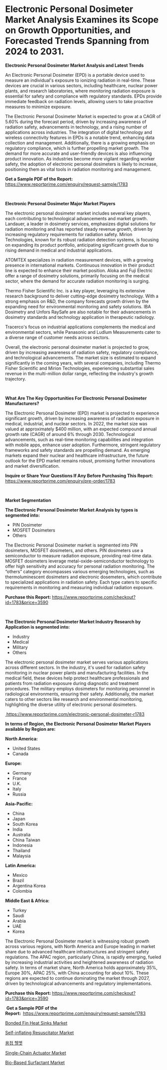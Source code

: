 <p><h1>Electronic Personal Dosimeter Market Analysis Examines its Scope on Growth Opportunities, and Forecasted Trends Spanning from 2024 to 2031.</h1></p><p><strong>Electronic Personal Dosimeter Market Analysis and Latest Trends</strong></p>
<p><p>An Electronic Personal Dosimeter (EPD) is a portable device used to measure an individual's exposure to ionizing radiation in real-time. These devices are crucial in various sectors, including healthcare, nuclear power plants, and research laboratories, where monitoring radiation exposure is essential for safety and compliance with regulatory standards. EPDs provide immediate feedback on radiation levels, allowing users to take proactive measures to minimize exposure.</p><p>The Electronic Personal Dosimeter Market is expected to grow at a CAGR of 5.60% during the forecast period, driven by increasing awareness of radiation safety, advancements in technology, and a rising number of applications across industries. The integration of digital technology and wireless connectivity features in EPDs is a notable trend, enhancing data collection and management. Additionally, there is a growing emphasis on regulatory compliance, which is further propelling market growth. The demand for more accurate and user-friendly devices is also influencing product innovation. As industries become more vigilant regarding worker safety, the adoption of electronic personal dosimeters is likely to increase, positioning them as vital tools in radiation monitoring and management.</p></p>
<p><strong>Get a Sample PDF of the Report:&nbsp;</strong> <a href="https://www.reportprime.com/enquiry/request-sample/1783">https://www.reportprime.com/enquiry/request-sample/1783</a></p>
<p>&nbsp;</p>
<p><strong>Electronic Personal Dosimeter Major Market Players</strong></p>
<p><p>The electronic personal dosimeter market includes several key players, each contributing to technological advancements and market growth. Landauer, a leader in dosimetry services, emphasizes digital solutions for radiation monitoring and has reported steady revenue growth, driven by increasing regulatory requirements for radiation safety. Mirion Technologies, known for its robust radiation detection systems, is focusing on expanding its product portfolio, anticipating significant growth due to rising demand in medical and industrial applications.</p><p>ATOMTEX specializes in radiation measurement devices, with a growing presence in international markets. Continuous innovation in their product line is expected to enhance their market position. Aloka and Fuji Electric offer a range of dosimetry solutions, primarily focusing on the medical sector, where the demand for accurate radiation monitoring is surging.</p><p>Thermo Fisher Scientific Inc. is a key player, leveraging its extensive research background to deliver cutting-edge dosimetry technology. With a strong emphasis on R&D, the company forecasts growth driven by the expanding need for environmental monitoring and safety solutions. IBA Dosimetry and Unfors RaySafe are also notable for their advancements in dosimetry standards and technology application in therapeutic radiology.</p><p>Tracerco's focus on industrial applications complements the medical and environmental sectors, while Panasonic and Ludlum Measurements cater to a diverse range of customer needs across sectors.</p><p>Overall, the electronic personal dosimeter market is projected to grow, driven by increasing awareness of radiation safety, regulatory compliance, and technological advancements. The market size is estimated to expand significantly in the coming years, with several companies, including Thermo Fisher Scientific and Mirion Technologies, experiencing substantial sales revenue in the multi-million dollar range, reflecting the industry's growth trajectory.</p></p>
<p>&nbsp;</p>
<p><strong>What Are The Key Opportunities For Electronic Personal Dosimeter Manufacturers?</strong></p>
<p><p>The Electronic Personal Dosimeter (EPD) market is projected to experience significant growth, driven by increasing awareness of radiation exposure in medical, industrial, and nuclear sectors. In 2022, the market size was valued at approximately $400 million, with an expected compound annual growth rate (CAGR) of around 6% through 2030. Technological advancements, such as real-time monitoring capabilities and integration with mobile apps, enhance user adoption. Furthermore, stringent regulatory frameworks and safety standards are propelling demand. As emerging markets expand their nuclear and healthcare infrastructure, the future outlook for the EPD market remains robust, promising further innovations and market diversification.</p></p>
<p><strong>Inquire or Share Your Questions If Any Before Purchasing This Report:</strong> <a href="https://www.reportprime.com/enquiry/pre-order/1783">https://www.reportprime.com/enquiry/pre-order/1783</a></p>
<p>&nbsp;</p>
<p><strong>Market Segmentation</strong></p>
<p><strong>The Electronic Personal Dosimeter Market Analysis by types is segmented into:</strong></p>
<p><ul><li>PIN Dosimeter</li><li>MOSFET Dosimeters</li><li>Others</li></ul></p>
<p><p>The Electronic Personal Dosimeter market is segmented into PIN dosimeters, MOSFET dosimeters, and others. PIN dosimeters use a semiconductor to measure radiation exposure, providing real-time data. MOSFET dosimeters leverage metal-oxide-semiconductor technology to offer high sensitivity and accuracy for personal radiation monitoring. The “others” category encompasses various emerging technologies, such as thermoluminescent dosimeters and electronic dosemeters, which contribute to specialized applications in radiation safety. Each type caters to specific requirements in monitoring and measuring individual radiation exposure.</p></p>
<p><strong>Purchase this Report:&nbsp;</strong><a href="https://www.reportprime.com/checkout?id=1783&price=3590">https://www.reportprime.com/checkout?id=1783&price=3590</a></p>
<p>&nbsp;</p>
<p><strong>The Electronic Personal Dosimeter Market Industry Research by Application is segmented into:</strong></p>
<p><ul><li>Industry</li><li>Medical</li><li>Military</li><li>Others</li></ul></p>
<p><p>The electronic personal dosimeter market serves various applications across different sectors. In the industry, it's used for radiation safety monitoring in nuclear power plants and manufacturing facilities. In the medical field, these devices help protect healthcare professionals and patients from radiation exposure during diagnostic and treatment procedures. The military employs dosimeters for monitoring personnel in radiological environments, ensuring their safety. Additionally, the market caters to other sectors like research and environmental monitoring, highlighting the diverse utility of electronic personal dosimeters.</p></p>
<p><a href="https://www.reportprime.com/electronic-personal-dosimeter-r1783">&nbsp;https://www.reportprime.com/electronic-personal-dosimeter-r1783</a></p>
<p><strong>In terms of Region, the Electronic Personal Dosimeter Market Players available by Region are:</strong></p>
<p>
    <p> <strong> North America: </strong>
        <ul>
            <li>United States</li>
            <li>Canada</li>
        </ul>
        </p> 
    <p> <strong> Europe: </strong>
        <ul>
            <li>Germany</li>
            <li>France</li>
            <li>U.K.</li>
            <li>Italy</li>
            <li>Russia</li>
        </ul>
        </p> 
    <p> <strong> Asia-Pacific: </strong>
        <ul>
            <li>China</li>
            <li>Japan</li>
            <li>South Korea</li>
            <li>India</li>
            <li>Australia</li>
            <li>China Taiwan</li>
            <li>Indonesia</li>
            <li>Thailand</li>
            <li>Malaysia</li>
        </ul>
        </p> 
    <p> <strong> Latin America: </strong>
        <ul>
            <li>Mexico</li>
            <li>Brazil</li>
            <li>Argentina Korea</li>
            <li>Colombia</li>
        </ul>
        </p> 
    <p> <strong> Middle East & Africa: </strong>
        <ul>
            <li>Turkey</li>
            <li>Saudi</li>
            <li>Arabia</li>
            <li>UAE</li>
            <li>Korea</li>
        </ul>
    </p>
    </p>
<p><p>The Electronic Personal Dosimeter market is witnessing robust growth across various regions, with North America and Europe leading in market share due to advanced healthcare infrastructures and stringent safety regulations. The APAC region, particularly China, is rapidly emerging, fueled by increasing industrial activities and heightened awareness of radiation safety. In terms of market share, North America holds approximately 35%, Europe 30%, APAC 25%, with China accounting for about 10%. These regions are expected to continue dominating the market through 2027, driven by technological advancements and regulatory implementations.</p></p>
<p><strong>Purchase this Report: </strong><a href="https://www.reportprime.com/checkout?id=1783&price=3590">https://www.reportprime.com/checkout?id=1783&price=3590</a></p>
<p>&nbsp;<strong>Get a Sample PDF of the Report:&nbsp;&nbsp;</strong><a href="https://www.reportprime.com/enquiry/request-sample/1783">https://www.reportprime.com/enquiry/request-sample/1783</a></p>
<p><strong></strong></p>
<p><p><a href="https://github.com/bmorecock/Market-Research-Report-List-5/blob/main/bonded-fin-heat-sinks-market.md">Bonded Fin Heat Sinks Market</a></p><p><a href="https://medium.com/@samirmayert67/strategic-roadmap-to-success-global-self-inflating-resuscitator-market-analysis-2024-2031-746b6b2403a9">Self-inflating Resuscitator Market</a></p><p><a href="https://medium.com/@macking460/%EA%B8%80%EB%A1%9C%EB%B2%8C-%EC%9A%A9%EC%A0%91-%ED%97%AC%EB%A9%A7-%EC%8B%9C%EC%9E%A5-%ED%99%98%EA%B2%BD-%ED%83%90%EC%83%89-%ED%8A%B8%EB%A0%8C%EB%93%9C-%EC%98%88%EC%B8%A1-%EB%B0%8F-%EC%98%81%ED%96%A5-%EB%B6%84%EC%84%9D-2024-2031-158%ED%8E%98%EC%9D%B4%EC%A7%80%EC%97%90-%EA%B1%B8%EC%B3%90-%EB%8B%A4%EB%A3%B8-95ef689e3525">용접 헬멧</a></p><p><a href="https://issuu.com/reportprime-2/docs/single-chain-actuator-market-size-2_64e01b932b6c86">Single-Chain Actuator Market</a></p><p><a href="https://issuu.com/reportprime-2/docs/bio-based-surfactant-market-size-20_ae1dcc21fc4f2b">Bio-Based Surfactant Market</a></p></p>